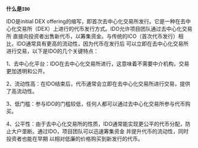 **什么是`IDO`**

IDO是initial DEX offering的缩写，即首次去中心化交易所发行。它是一种在去中心化交易所（DEX）上进行的代币发行方式。IDO允许项目团队通过去中心化交易所 直接向投资者出售新代币，以筹集资金。与传统的ICO（首次代币发行）相比，IDO通常具有更高的流动性，因为代币在发行后 可以立即在去中心化交易所 进行交易，以下是IDO的几个关键特点：

1、去中心化平台：IDO在去中心化交易所进行，这意味着不需要中介机构，交易更加透明和公开。

2、流动性高：在IDO结束后，代币通常会立即在去中心化交易所进行交易，提供了高流动性。

3、低门槛：参与IDO的门槛较低，任何人都可以通过去中心化交易所参与代币购买。

4、公平性：由于去中心化交易所的性质，IDO通常能实现更公平的代币分配，防止大户垄断。通过IDO，项目团队可以迅速筹集资金 并提升代币的流动性，同时投资者也能在早期 以相对低廉的价格购买到新发行的代币。

